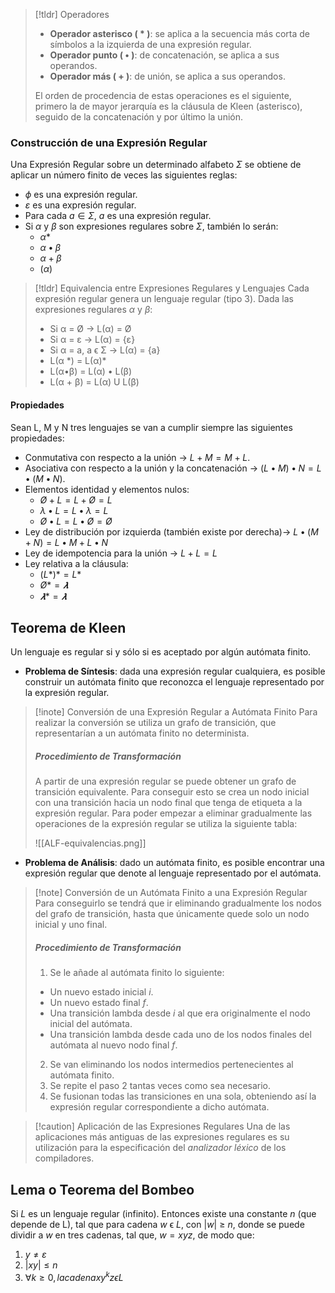 
>[!tldr] Operadores
>- **Operador asterisco ( * )**: se aplica a la secuencia más corta de símbolos a la izquierda de una expresión regular.
>- **Operador punto ( • )**: de concatenación, se aplica a sus operandos.
>- **Operador más ( + )**: de unión, se aplica a sus operandos.
>
>El orden de procedencia de estas operaciones es el siguiente, primero la de mayor jerarquía es la cláusula de Kleen (asterisco), seguido de la concatenación y por último la unión.

### Construcción de una Expresión Regular

Una Expresión Regular sobre un determinado alfabeto $\Sigma$  se obtiene de aplicar un número finito de veces las siguientes reglas:

- $\phi$ es una expresión regular.
- $\varepsilon$ es una expresión regular.
- Para cada $a ∈ \Sigma$, $a$ es una expresión regular.
- Si $\alpha$ y $\beta$ son expresiones regulares sobre $\Sigma$, también lo serán:
	- $\alpha*$
	- $\alpha • \beta$
	- $\alpha + \beta$
	- $(\alpha)$

>[!tldr] Equivalencia entre Expresiones Regulares y Lenguajes
>Cada expresión regular genera un lenguaje regular (tipo 3). Dada las expresiones regulares $\alpha$ y $\beta$:
>- Si α = Ø -> L(α) = Ø
>- Si α = ε -> L(α) = {ε}
>- Si α = a, a ϵ Σ -> L(α) = {a}
>- L(α \*) = L(α)\* 
>- L(α•β) = L(α) • L(β)
>- L(α + β) = L(α) U L(β)

#### Propiedades

Sean L, M y N tres lenguajes se van a cumplir siempre las siguientes propiedades:

- Conmutativa con respecto a la unión -> $L + M = M + L$.
- Asociativa con respecto a la unión y la concatenación -> $(L•M)•N = L•(M•N)$.
- Elementos identidad y elementos nulos:
	- $Ø + L = L + Ø = L$
	- $λ • L = L • λ = L$
	- $Ø • L = L • Ø = Ø$
- Ley de distribución por izquierda (también existe por derecha)-> $L•(M+N) = L•M + L•N$
- Ley de idempotencia para la unión -> $L + L = L$
- Ley relativa a la cláusula:
	- $(L*)*= L*$
	- $Ø* = 𝝀$
	- $𝝀* = 𝝀$

## Teorema de Kleen

Un lenguaje es regular si y sólo si es aceptado por algún autómata finito.

- **Problema de Síntesis**: dada una expresión regular cualquiera, es posible construir un autómata finito que reconozca el lenguaje representado por la expresión regular.

>[!inote] Conversión de una Expresión Regular a Autómata Finito
>Para realizar la conversión se utiliza un grafo de transición, que representarían a un autómata finito no determinista.
>
>##### Procedimiento de Transformación
>
>A partir de una expresión regular se puede obtener un grafo de transición equivalente. Para conseguir esto se crea un nodo inicial con una transición hacia un nodo final que tenga de etiqueta a la expresión regular.
>Para poder empezar a eliminar gradualmente las operaciones de la expresión regular se utiliza la siguiente tabla:
>
><span class="centerImg"> ![[ALF-equivalencias.png]] </span>

- **Problema de Análisis**: dado un autómata finito, es posible encontrar una expresión regular que denote al lenguaje representado por el autómata.

>[!note] Conversión de un Autómata Finito a una Expresión Regular
>Para conseguirlo se tendrá que ir eliminando gradualmente los nodos del grafo de transición, hasta que únicamente quede solo un nodo inicial y uno final.
>
>##### Procedimiento de Transformación
>1. Se le añade al autómata finito lo siguiente:
>	- Un nuevo estado inicial $i$.
>	- Un nuevo estado final $f$.
>	- Una transición lambda desde $i$ al que era originalmente el nodo inicial del autómata.
>	- Una transición lambda desde cada uno de los nodos finales del autómata al nuevo nodo final $f$.
>2. Se van eliminando los nodos intermedios pertenecientes al autómata finito.
>3. Se repite el paso 2 tantas veces como sea necesario.
>4. Se fusionan todas las transiciones en una sola, obteniendo así la expresión regular correspondiente a dicho autómata.

>[!caution] Aplicación de las Expresiones Regulares
>Una de las aplicaciones más antiguas de las expresiones regulares es su utilización para la especificación del *analizador léxico* de los compiladores.

## Lema o Teorema del Bombeo

Si $L$ es un lenguaje regular (infinito). Entonces existe una constante $n$ (que depende de L), tal que para cadena $w$ ϵ $L$, con |$w$| ≥ $n$, donde se puede dividir a $w$ en tres cadenas, tal que, $w=xyz$, de modo que:

1. $y \neq \varepsilon$
2. $|xy| \leq n$
3. $\forall k \geq 0, la cadena xy^k z ϵ L$

